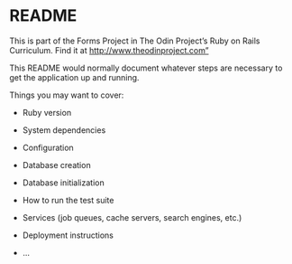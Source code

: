 # README
This is part of the Forms Project in The Odin Project’s Ruby on Rails Curriculum. Find it at http://www.theodinproject.com”



This README would normally document whatever steps are necessary to get the
application up and running.

Things you may want to cover:

* Ruby version

* System dependencies

* Configuration

* Database creation

* Database initialization

* How to run the test suite

* Services (job queues, cache servers, search engines, etc.)

* Deployment instructions

* ...
